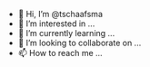 - 👋 Hi, I’m @tschaafsma
- 👀 I’m interested in ...
- 🌱 I’m currently learning ...
- 💞️ I’m looking to collaborate on ...
- 📫 How to reach me ...

<!---
tschaafsma/tschaafsma is a ✨ special ✨ repository because its `README.md` (this file) appears on your GitHub profile.
You can click the Preview link to take a look at your changes.
--->
